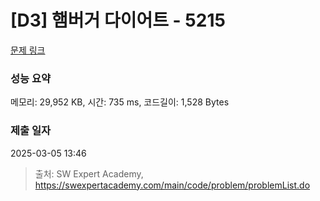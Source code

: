# [D3] 햄버거 다이어트 - 5215 

[문제 링크](https://swexpertacademy.com/main/code/problem/problemDetail.do?contestProbId=AWT-lPB6dHUDFAVT) 

### 성능 요약

메모리: 29,952 KB, 시간: 735 ms, 코드길이: 1,528 Bytes

### 제출 일자

2025-03-05 13:46



> 출처: SW Expert Academy, https://swexpertacademy.com/main/code/problem/problemList.do